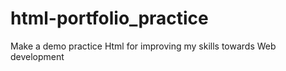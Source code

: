 # html-portfolio_practice
Make a demo practice Html for improving my skills towards Web development 

